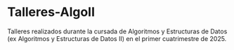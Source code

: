 # Talleres-AlgoII
Talleres realizados durante la cursada de Algoritmos y Estructuras de Datos (ex Algoritmos y Estructuras de Datos II) en el primer cuatrimestre de 2025.
